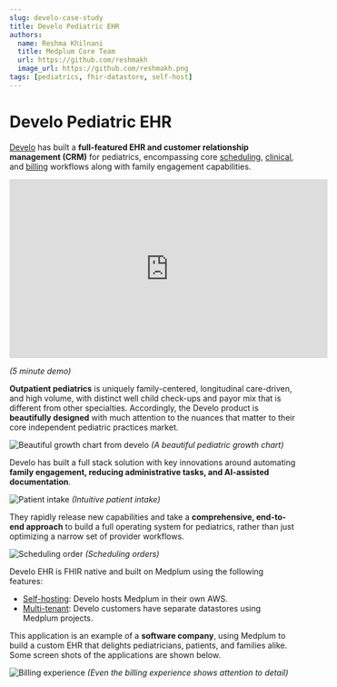 ```yaml
---
slug: develo-case-study
title: Develo Pediatric EHR
authors:
  name: Reshma Khilnani
  title: Medplum Core Team
  url: https://github.com/reshmakh
  image_url: https://github.com/reshmakh.png
tags: [pediatrics, fhir-datastore, self-host]
---
```


# Develo Pediatric EHR

[Develo](https://getdevelo.com/) has built a **full-featured EHR and customer relationship management (CRM)** for pediatrics, encompassing core [scheduling](/docs/scheduling), [clinical](/docs/charting), and [billing](/docs/billing) workflows along with family engagement capabilities.

<iframe width="560" height="315" src="https://www.youtube.com/embed/Jk5jSEiBYbQ?start=0" title="YouTube video player" frameborder="0" allow="accelerometer; autoplay; clipboard-write; encrypted-media; gyroscope; picture-in-picture" allowfullscreen></iframe>

_(5 minute demo)_

**Outpatient pediatrics** is uniquely family-centered, longitudinal care-driven, and high volume, with distinct well child check-ups and payor mix that is different from other specialties. Accordingly, the Develo product is **beautifully designed** with much attention to the nuances that matter to their core independent pediatric practices market.

![Beautiful growth chart from develo](/img/blog/develo-growth-chart.png)
_(A beautiful pediatric growth chart)_

Develo has built a full stack solution with key innovations around automating **family engagement, reducing administrative tasks, and AI-assisted documentation**.

![Patient intake](/img/blog/develo-intake.png)
_(Intuitive patient intake)_

They rapidly release new capabilities and take a **comprehensive, end-to-end approach** to build a full operating system for pediatrics, rather than just optimizing a narrow set of provider workflows.

![Scheduling order](/img/blog/develo-scheduling-order.png)
_(Scheduling orders)_

Develo EHR is FHIR native and built on Medplum using the following features:

- [Self-hosting](/docs/self-hosting): Develo hosts Medplum in their own AWS.
- [Multi-tenant](/docs/auth/user-management-guide#background-user-model): Develo customers have separate datastores using Medplum projects.

This application is an example of a **software company**, using Medplum to build a custom EHR that delights pediatricians, patients, and families alike. Some screen shots of the applications are shown below.

![Billing experience](/img/blog/develo-billing.png)
_(Even the billing experience shows attention to detail)_
